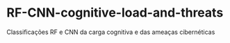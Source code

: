 # RF-CNN-cognitive-load-and-threats
Classificações RF e CNN da carga cognitiva e das ameaças cibernéticas
